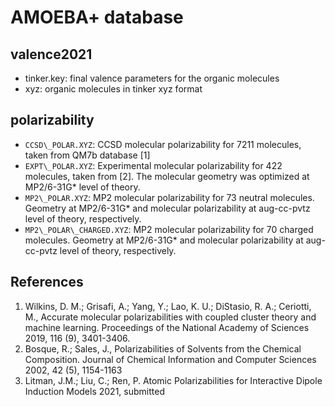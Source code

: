 # AMOEBA+ database

## valence2021
* tinker.key: final valence parameters for the organic molecules
* xyz: organic molecules in tinker xyz format

## polarizability
* `CCSD\_POLAR.XYZ`: CCSD molecular polarizability for 7211 molecules, taken from QM7b database [1]
* `EXPT\_POLAR.XYZ`: Experimental molecular polarizability for 422 molecules, taken from [2]. The molecular geometry was optimized at MP2/6-31G\* level of theory.
* `MP2\_POLAR.XYZ`: MP2 molecular polarizability for 73 neutral molecules. Geometry at MP2/6-31G\* and molecular polarizability at aug-cc-pvtz level of theory, respectively.
* `MP2\_POLAR\_CHARGED.XYZ`: MP2 molecular polarizability for 70 charged molecules. Geometry at MP2/6-31G\* and molecular polarizability at aug-cc-pvtz level of theory, respectively.

## References
1. Wilkins, D. M.; Grisafi, A.; Yang, Y.; Lao, K. U.; DiStasio, R. A.; Ceriotti, M., Accurate molecular polarizabilities with coupled cluster theory and machine learning. Proceedings of the National Academy of Sciences 2019, 116 (9), 3401-3406.
1. Bosque, R.; Sales, J., Polarizabilities of Solvents from the Chemical Composition. Journal of Chemical Information and Computer Sciences 2002, 42 (5), 1154-1163
1. Litman, J.M.; Liu, C.; Ren, P. Atomic Polarizabilities for Interactive Dipole Induction Models 2021, submitted
